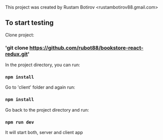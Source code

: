 This project was created by Rustam Botirov <rustambotirov88.gmail.com>


## To start testing

Clone project:

### 'git clone https://github.com/rubot88/bookstore-react-redux.git'

In the project directory, you can run:

### `npm install`

Go to 'client' folder and again run:

### `npm install`

Go back to the project directory and run:

### `npm run dev`

It will start both, server and client app

